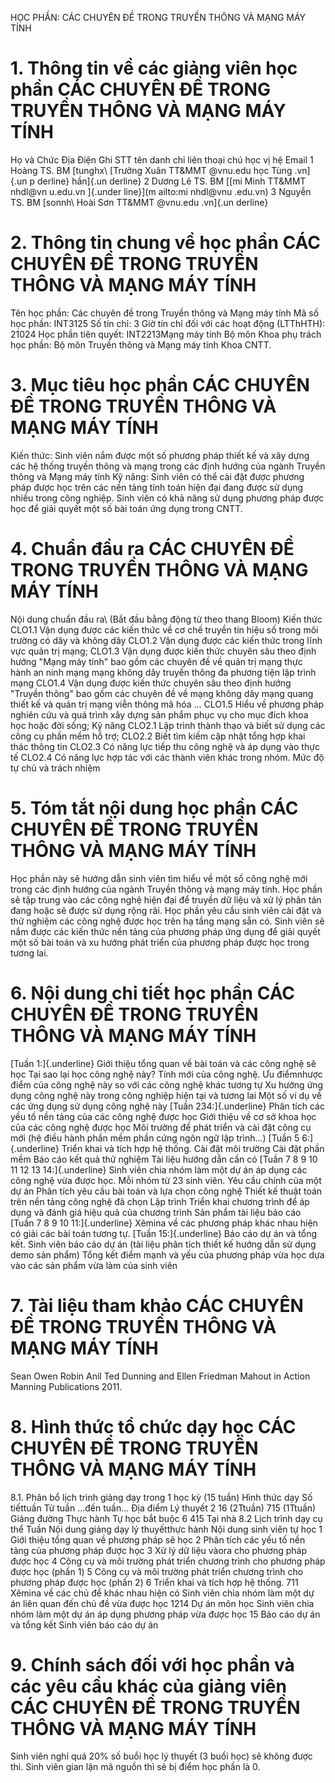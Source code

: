 HỌC PHẦN: CÁC CHUYÊN ĐỀ TRONG TRUYỀN THÔNG VÀ MẠNG MÁY TÍNH 
# 1. Thông tin về các giảng viên học phần CÁC CHUYÊN ĐỀ TRONG TRUYỀN THÔNG VÀ MẠNG MÁY TÍNH 
Họ và Chức Địa Điện Ghi STT tên danh chỉ liên thoại chú học vị hệ Email 1 Hoàng TS. BM 
[tunghx\ [Trưởng Xuân TT&MMT @vnu.edu học Tùng .vn]{.un p derline} hần]{.un derline} 2 Dương Lê TS. BM [[mi Minh TT&MMT nhdl\@vn u.edu.vn ]{.under line}](m ailto:mi nhdl@vnu .edu.vn) 3 Nguyễn TS. BM [sonnh\ Hoài Sơn TT&MMT @vnu.edu .vn]{.un derline} 
# 2. Thông tin chung về học phần CÁC CHUYÊN ĐỀ TRONG TRUYỀN THÔNG VÀ MẠNG MÁY TÍNH 
Tên học phần: Các chuyên đề trong Truyền thông và Mạng máy tính Mã số học phần: INT3125 Số tín chỉ: 3 Giờ tín chỉ đối với các hoạt động (LTThHTH): 21024 Học phần tiên quyết: INT2213Mạng máy tính Bộ môn Khoa phụ trách học phần: Bộ môn Truyền thông và Mạng máy tính Khoa CNTT. 
# 3. Mục tiêu học phần CÁC CHUYÊN ĐỀ TRONG TRUYỀN THÔNG VÀ MẠNG MÁY TÍNH 
Kiến thức: Sinh viên nắm được một số phương pháp thiết kế và xây dựng các hệ thống truyền thông và mạng trong các định hướng của ngành Truyền thông và Mạng máy tính Kỹ năng: Sinh viên có thể cài đặt được phương pháp được học trên các nền tảng tính toán hiện đại đang được sử dụng nhiều trong công nghiệp. Sinh viên có khả năng sử dụng phương pháp được học để giải quyết một số bài toán ứng dụng trong CNTT. 
# 4. Chuẩn đầu ra CÁC CHUYÊN ĐỀ TRONG TRUYỀN THÔNG VÀ MẠNG MÁY TÍNH 
Nội dung chuẩn đầu ra\ (Bắt đầu bằng động từ theo thang Bloom) Kiến thức CLO1.1 Vận dụng được các kiến thức về cơ chế truyền tín hiệu số trong môi trường có dây và không dây CLO1.2 Vận dụng được các kiến thức trong lĩnh vực quản trị mạng; CLO1.3 Vận dụng được kiến thức chuyên sâu theo định hướng "Mạng máy tính" bao gồm các chuyên đề về quản trị mạng thực hành an ninh mạng mạng không dây truyền thông đa phương tiện lập trình mạng CLO1.4 Vận dụng được kiến thức chuyên sâu theo định hướng "Truyền thông" bao gồm các chuyên đề về mạng không dây mạng quang thiết kế và quản trị mạng viễn thông mã hóa ... CLO1.5 Hiểu về phương pháp nghiên cứu và quá trình xây dựng sản phẩm phục vụ cho mục đích khoa học hoặc đời sống; Kỹ năng CLO2.1 Lập trình thành thạo và biết sử dụng các công cụ phần mềm hỗ trợ; CLO2.2 Biết tìm kiếm cập nhật tổng hợp khai thác thông tin CLO2.3 Có năng lực tiếp thu công nghệ và áp dụng vào thực tế CLO2.4 Có năng lực hợp tác với các thành viên khác trong nhóm. Mức độ tự chủ và trách nhiệm 
# 5. Tóm tắt nội dung học phần CÁC CHUYÊN ĐỀ TRONG TRUYỀN THÔNG VÀ MẠNG MÁY TÍNH 
Học phần này sẽ hướng dẫn sinh viên tìm hiểu về một số công nghệ mới trong các định hướng của ngành Truyền thông và mạng máy tính. Học phần sẽ tập trung vào các công nghệ hiện đại để truyền dữ liệu và xử lý phân tán đang hoặc sẽ được sử dụng rộng rãi. Học phần yêu cầu sinh viên cài đặt và thử nghiệm các công nghệ được học trên hạ tầng mạng sẵn có. Sinh viên sẽ nắm được các kiến thức nền tảng của phương pháp ứng dụng để giải quyết một số bài toán và xu hướng phát triển của phương pháp được học trong tương lai.
# 6. Nội dung chi tiết học phần CÁC CHUYÊN ĐỀ TRONG TRUYỀN THÔNG VÀ MẠNG MÁY TÍNH 
[Tuần 1:]{.underline} Giới thiệu tổng quan về bài toán và các công
nghệ sẽ học Tại sao lại học công nghệ này? Tính mới của công nghệ. Ưu điểmnhược điểm của công nghệ này so với các công nghệ khác tương tự Xu hướng ứng dụng công nghệ này trong công nghiệp hiện tại và tương lai Một số ví dụ về các ứng dụng sử dụng công nghệ này 
[Tuần 234:]{.underline} Phân tích các yếu tố nền tảng của các công
nghệ được học Giới thiệu về cơ sở khoa học của các công nghệ được học Môi trường để phát triển và cài đặt công cụ mới (hệ điều hành phần mềm phần cứng ngôn ngữ lập trình...) 
[Tuần 5 6:]{.underline} Triển khai và tích hợp hệ thống. Cài đặt môi trường Cài đặt phần mềm Báo cáo kết quả thử nghiệm Tài liệu hướng dẫn cần có 
[Tuần 7 8 9 10 11 12 13 14:]{.underline} Sinh viên chia nhóm
làm một dự án áp dụng các công nghệ vừa được học. Mỗi nhóm từ 23 sinh
viên. Yêu cầu chính của một dự án Phân tích yêu cầu bài toán và lựa chọn công nghệ Thiết kế thuật toán trên nền tảng công nghệ đã chọn Lập trình Triển khai chương trình để áp dụng và đánh giá hiệu quả của chương trình Sản phẩm tài liệu báo cáo 
[Tuần 7 8 9 10 11:]{.underline} Xêmina về các phương pháp khác
nhau hiện có giải các bài toán tương tự. 
[Tuần 15:]{.underline} Báo cáo dự án và tổng kết. Sinh viên báo cáo dự án (tài liệu phân tích thiết kế hướng dẫn sử dụng demo sản phẩm) Tổng kết điểm mạnh và yếu của phương pháp vừa học dựa vào các sản phẩm vừa làm của sinh viên 
# 7. Tài liệu tham khảo CÁC CHUYÊN ĐỀ TRONG TRUYỀN THÔNG VÀ MẠNG MÁY TÍNH 
Sean Owen Robin Anil Ted Dunning and Ellen Friedman Mahout in Action Manning Publications 2011.  
# 8. Hình thức tổ chức dạy học CÁC CHUYÊN ĐỀ TRONG TRUYỀN THÔNG VÀ MẠNG MÁY TÍNH 
8.1. Phân bổ lịch trình giảng dạy trong 1 học kỳ (15 tuần) Hình thức dạy Số tiếttuần Từ tuần ...đến tuần... Địa điểm Lý thuyết 2 16 (2Ttuần) 715 (1Ttuần) Giảng đường Thực hành Tự học bắt buộc 6 415 Tại nhà 8.2 Lịch trình dạy cụ thể Tuần Nội dung giảng dạy lý thuyếtthực hành Nội dung sinh viên tự học 1 Giới thiệu tổng quan về phương pháp sẽ học 2 Phân tích các yếu tố nền tảng của phương pháp được học 3 Xử lý dữ liệu vàora cho phương pháp được học 4 Công cụ và môi trường phát triển chương trình cho phương pháp được học (phần 1) 5 Công cụ và môi trường phát triển chương trình cho phương pháp được học (phần 2) 6 Triển khai và tích hợp hệ thống. 711 Xêmina về các chủ để khác nhau hiện có Sinh viên chia nhóm làm một dự án liên quan đến chủ đề vừa được học 1214 Dự án môn học Sinh viên chia nhóm làm một dự án áp dụng phương pháp vừa được học 15 Báo cáo dự án và tổng kết Sinh viên báo cáo dự án 
# 9. Chính sách đối với học phần và các yêu cầu khác của giảng viên CÁC CHUYÊN ĐỀ TRONG TRUYỀN THÔNG VÀ MẠNG MÁY TÍNH 
Sinh viên nghỉ quá 20% số buổi học lý thuyết (3 buổi học) sẽ không được thi. Sinh viên gian lận mã nguồn thì sẽ bị điểm học phần là 0. 
